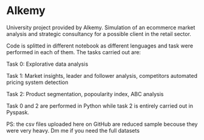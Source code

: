 # Alkemy
University project provided by Alkemy. Simulation of an ecommerce market analysis and strategic consultancy for a possible client in the retail sector.

Code is splitted in different notebook as different lenguages and task were performed in each of them. The tasks carried out are:

Task 0: Explorative data analysis

Task 1: Market insights, leader and follower analysis, competitors automated pricing system detection

Task 2: Product segmentation, popoularity index, ABC analysis

Task 0 and 2 are performed in Python while task 2 is entirely carried out in Pyspask.

PS: the csv files uploaded here on GitHub are reduced sample becouse they were very heavy. Dm me if you need the full datasets
